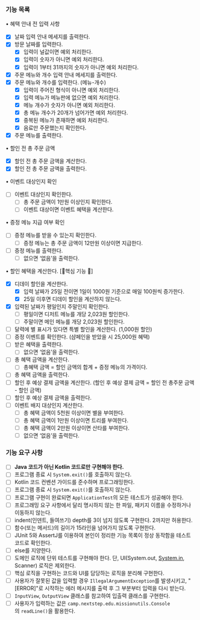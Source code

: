 ### 기능 목록

• 혜택 안내 전 입력 사항

- [x]  날짜 입력 안내 메세지를 출력한다.
- [x]  방문 날짜를 입력한다.
    - [x]  입력이 널값이면 예외 처리한다.
    - [x]  입력이 숫자가 아니면 예외 처리한다.
    - [x]  입력이 1부터 31까지의 숫자가 아니면 예외 처리한다.
- [x]  주문 메뉴와 개수 입력 안내 메세지를 출력한다.
- [x]  주문 메뉴와 개수를 입력한다. (메뉴-개수)
    - [x]  입력이 주어진 형식이 아니면 예외 처리한다.
    - [x]  입력 메뉴가 메뉴판에 없으면 예외 처리한다.
    - [x]  메뉴 개수가 숫자가 아니면 예외 처리한다.
    - [x]  총 메뉴 개수가 20개가 넘어가면 예외 처리한다.
    - [x]  중복된 메뉴가 존재하면 예외 처리한다.
    - [x]  음료만 주문했는지 확인한다.
- [x]  주문 메뉴를 출력한다.

• 할인 전 총 주문 금액

- [x]  할인 전 총 주문 금액을 계산한다.
- [x]  할인 전 총 주문 금액을 출력한다.

• 이벤트 대상인지 확인

- [ ]  이벤트 대상인지 확인한다.
    - [ ]  총 주문 금액이 1만원 이상인지 확인한다.
    - [ ]  이벤트 대상이면 이벤트 혜택을 계산한다.

• 증정 메뉴 지급 여부 확인

- [ ]  증정 메뉴를 받을 수 있는지 확인한다.
    - [ ]  증정 메뉴는 총 주문 금액이 12만원 이상이면 지급한다.
- [ ]  증정 메뉴를 출력한다.
    - [ ]  없으면 ‘없음’을 출력한다.

• 할인 혜택을 계산한다. [🌟핵심 기능 🌟]

- [x]  디데이 할인을 계산한다.
    - [x]  입력 날짜가 25일 전이면 1일이 1000원 기준으로 매일 100원씩 증가한다.
    - [x]  25일 이후면 디데이 할인을 계산하지 않는다.
- [x]  입력된 날짜가 평일인지 주말인지 확인한다.
    - [ ]  평일이면 디저트 메뉴를 개당 2,023원 할인한다.
    - [ ]  주말이면 메인 메뉴를 개당 2,023원 할인한다.
- [ ]  달력에 별 표시가 있다면 특별 할인을 계산한다. (1,000원 할인)
- [ ]  증정 이벤트를 확인한다. (샴페인을 받았을 시 25,000원 혜택)
- [ ]  받은 혜택을 출력한다.
    - [ ]  없으면 ‘없음’을 출력한다.
- [ ]  총 혜택 금액을 계산한다.
    - [ ]  총혜택 금액 = 할인 금액의 합계 + 증정 메뉴의 가격이다.
- [ ]  총 혜택 금액을 출력한다.
- [ ]  할인 후 예상 결제 금액을 계산한다. (할인 후 예상 결제 금액 = 할인 전 총주문 금액 - 할인 금액)
- [ ]  할인 후 예상 결제 금액을 출력한다.
- [ ]  이벤트 배지 대상인지 계산한다.
    - [ ]  총 혜택 금액이 5천원 이상이면 별을 부여한다.
    - [ ]  총 혜택 금액이 1만원 이상이면 트리를 부여한다.
    - [ ]  총 혜택 금액이 2만원 이상이면 산타를 부여한다.
    - [ ]  없으면 ‘없음’을 출력한다.

### 기능 요구 사항

- [ ]  **Java 코드가 아닌 Kotlin 코드로만 구현해야 한다.**
- [ ]  프로그램 종료 시 `System.exit()`를 호출하지 않는다.
- [ ]  Kotlin 코드 컨벤션 가이드를 준수하며 프로그래밍한다.
- [ ]  프로그램 종료 시 `System.exit()`를 호출하지 않는다.
- [ ]  프로그램 구현이 완료되면 `ApplicationTest`의 모든 테스트가 성공해야 한다.
- [ ]  프로그래밍 요구 사항에서 달리 명시하지 않는 한 파일, 패키지 이름을 수정하거나 이동하지 않는다.
- [ ]  indent(인덴트, 들여쓰기) depth를 3이 넘지 않도록 구현한다. 2까지만 허용한다.
- [ ]  함수(또는 메서드)의 길이가 15라인을 넘어가지 않도록 구현한다.
- [ ]  JUnit 5와 AssertJ를 이용하여 본인이 정리한 기능 목록이 정상 동작함을 테스트 코드로 확인한다.
- [ ]  else를 지양한다.
- [ ]  도메인 로직에 단위 테스트를 구현해야 한다. 단, UI(System.out, [System.in](http://system.in/), Scanner) 로직은 제외한다.
- [ ]  핵심 로직을 구현하는 코드와 UI를 담당하는 로직을 분리해 구현한다.
- [ ]  사용자가 잘못된 값을 입력할 경우 `IllegalArgumentException`를 발생시키고, "[ERROR]"로 시작하는 에러 메시지를 출력 후 그 부분부터 입력을 다시 받는다.
- [ ]  `InputView`, `OutputView` 클래스를 참고하여 입출력 클래스를 구현한다.
- [ ]  사용자가 입력하는 값은 `camp.nextstep.edu.missionutils.Console`의 `readLine()`을 활용한다.